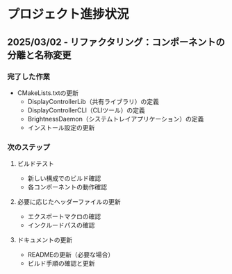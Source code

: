 # プロジェクト進捗状況

## 2025/03/02 - リファクタリング：コンポーネントの分離と名称変更

### 完了した作業
- CMakeLists.txtの更新
  - DisplayControllerLib（共有ライブラリ）の定義
  - DisplayControllerCLI（CLIツール）の定義
  - BrightnessDaemon（システムトレイアプリケーション）の定義
  - インストール設定の更新

### 次のステップ
1. ビルドテスト
   - 新しい構成でのビルド確認
   - 各コンポーネントの動作確認

2. 必要に応じたヘッダーファイルの更新
   - エクスポートマクロの確認
   - インクルードパスの確認

3. ドキュメントの更新
   - READMEの更新（必要な場合）
   - ビルド手順の確認と更新
